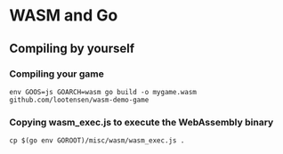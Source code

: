 # WASM and Go

## Compiling by yourself

### Compiling your game

```shell
env GOOS=js GOARCH=wasm go build -o mygame.wasm github.com/lootensen/wasm-demo-game
```

### Copying wasm_exec.js to execute the WebAssembly binary

```shell
cp $(go env GOROOT)/misc/wasm/wasm_exec.js .
```
